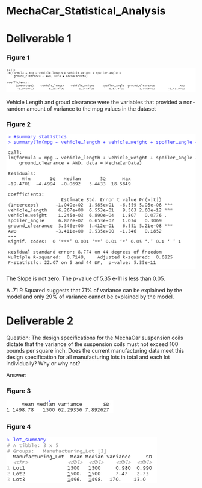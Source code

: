 # MechaCar_Statistical_Analysis

# Deliverable 1

### Figure 1
![lm](lm.png)

Vehicle Length and groud clearance were the variables that provided a non-random amount of variance to the mpg values in the dataset


### Figure 2
![summarystats](summarystats.png)

The Slope is not zero. The p-value of 5.35 e-11 is less than 0.05.

A .71 R Squared suggests that 71% of variance can be explained by the model and only 29% of variance cannot be explained by the model.


# Deliverable 2

Question: The design specifications for the MechaCar suspension coils dictate that the variance of the suspension coils must not exceed 100 pounds per square inch. Does the current manufacturing data meet this design specification for all manufacturing lots in total and each lot individually? Why or why not?

Answer:



### Figure 3
![total_summary](total_summary.png)


### Figure 4
![LOT_SUMMARY](LOT_SUMMARY.png)

